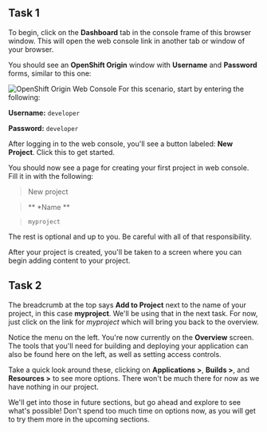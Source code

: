 ## Task 1
To begin, click on the **Dashboard** tab in the console frame of this browser window. This will open the web console link in another tab or window of your browser.

You should see an **OpenShift Origin** window with **Username** and **Password** forms, similar to this one:

![OpenShift Origin Web Console](../../assets/intro-openshift/getting-started/ocp-login.png)
For this scenario, start by entering the following:

**Username:** `developer`

**Password:** `developer`

After logging in to the web console, you'll see a button labeled: **New Project**. Click this to get started.

You should now see a page for creating your first project in web console. Fill it in with the following:
>New project

>** *Name **

>`myproject`

The rest is optional and up to you. Be careful with all of that responsibility.

After your project is created, you'll be taken to a screen where you can begin adding content to your project.

## Task 2

The breadcrumb at the top says **Add to Project** next to the name of your project, in this case **myproject**. We'll be using that in the next task. For now, just click on the link for *myproject* which will bring you back to the overview.

Notice the menu on the left. You're now currently on the **Overview** screen. The tools that you'll need for building and deploying your application can also be found here on the left, as well as setting access controls.

Take a quick look around these, clicking on **Applications >**, **Builds >**, and **Resources >** to see more options. There won't be much there for now as we have nothing in our project.

We'll get into those in future sections, but go ahead and explore to see what's possible! Don't spend too much time on options now, as you will get to try them more in the upcoming sections.
